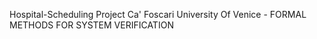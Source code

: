 Hospital-Scheduling Project
Ca' Foscari University Of Venice - FORMAL METHODS FOR SYSTEM VERIFICATION
